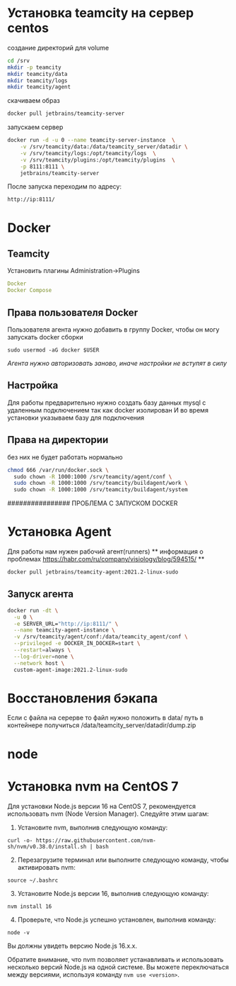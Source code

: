 # Установка teamcity на сервер centos

создание директорий для volume

```bash
cd /srv
mkdir -p teamcity
mkdir teamcity/data
mkdir teamcity/logs
mkdir teamcity/agent
```

скачиваем образ
```bash
docker pull jetbrains/teamcity-server
```

запускаем сервер

```bash
docker run -d -u 0 --name teamcity-server-instance  \
    -v /srv/teamcity/data:/data/teamcity_server/datadir \
    -v /srv/teamcity/logs:/opt/teamcity/logs  \
    -v /srv/teamcity/plugins:/opt/teamcity/plugins  \
    -p 8111:8111 \
    jetbrains/teamcity-server
```

После запуска переходим по адресу: 
```
http://ip:8111/
```

# Docker 

## Teamcity

Установить плагины
Administration->Plugins

```yaml
Docker
Docker Compose
```

## Права пользователя Docker

Пользователя агента нужно добавить в группу Docker, чтобы он могу запускать docker сборки
```
sudo usermod -aG docker $USER
```
*Агента нужно авторизовать заново, иначе настройки не вступят в силу*

## Настройка

Для работы предварительно нужно создать базу данных mysql с удаленным подключением так как docker изолирован
И во время установки указываем базу для подключения


## Права на директории

без них не будет работать нормально

```bash
chmod 666 /var/run/docker.sock \
  sudo chown -R 1000:1000 /srv/teamcity/agent/conf \ 
  sudo chown -R 1000:1000 /srv/teamcity/buildagent/work \
  sudo chown -R 1000:1000 /srv/teamcity/buildagent/system
```



################ ПРОБЛЕМА С ЗАПУСКОМ DOCKER

# Установка Agent 

Для работы нам нужен рабочий агент(runners)
** информация о проблемах https://habr.com/ru/company/visiology/blog/594515/ **

```bash
docker pull jetbrains/teamcity-agent:2021.2-linux-sudo
```


## Запуск агента

```bash
docker run -dt \
  -u 0 \
  -e SERVER_URL="http://ip:8111/" \
  --name teamcity-agent-instance \
  -v /srv/teamcity/agent/conf:/data/teamcity_agent/conf \
  --privileged -e DOCKER_IN_DOCKER=start \
  --restart=always \
  --log-driver=none \
  --network host \
  custom-agent-image:2021.2-linux-sudo
```


# Восстановления бэкапа

Если с файла на серерве то файл нужно положить в 
data/
путь в контейнере получиться 
/data/teamcity_server/datadir/dump.zip

# node

# Установка nvm на CentOS 7

Для установки Node.js версии 16 на CentOS 7, рекомендуется использовать nvm (Node Version Manager). Следуйте этим шагам:

1. Установите nvm, выполнив следующую команду:
```
curl -o- https://raw.githubusercontent.com/nvm-sh/nvm/v0.38.0/install.sh | bash
```

2. Перезагрузите терминал или выполните следующую команду, чтобы активировать nvm:
```
source ~/.bashrc
```

3. Установите Node.js версии 16, выполнив следующую команду:
```
nvm install 16
```

4. Проверьте, что Node.js успешно установлен, выполнив команду:
```
node -v
```

Вы должны увидеть версию Node.js 16.x.x.

Обратите внимание, что nvm позволяет устанавливать и использовать несколько версий Node.js на одной системе. Вы можете переключаться между версиями, используя команду `nvm use <version>`.
